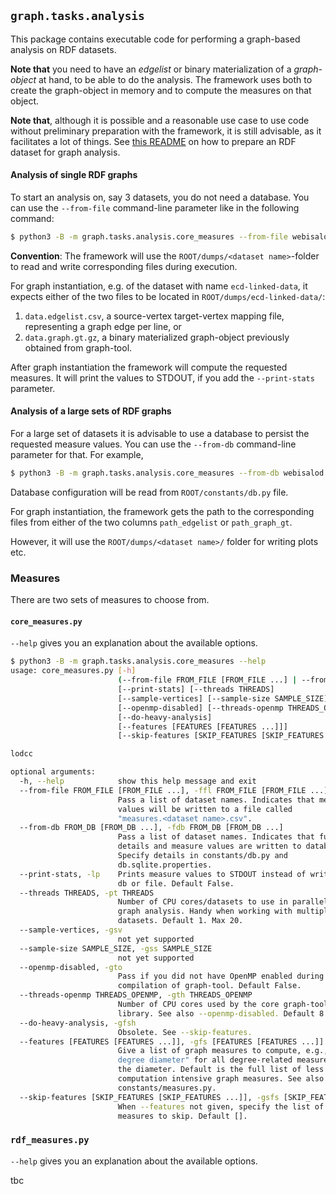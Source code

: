 ## `graph.tasks.analysis`

This package contains executable code for performing a graph-based analysis on RDF datasets. 

**Note that** you need to have an *edgelist* or binary materialization of a *graph-object* at hand, to be able to do the analysis. The framework uses both to create the graph-object in memory and to compute the measures on that object. 

**Note that**, although it is possible and a reasonable use case to use code without preliminary preparation with the framework, it is still advisable, as it facilitates a lot of things. See [this README](../README.md) on how to prepare an RDF dataset for graph analysis.

#### Analysis of single RDF graphs

To start an analysis on, say 3 datasets, you do not need a database. You can use the `--from-file` command-line parameter like in the following command: 

```sh
$ python3 -B -m graph.tasks.analysis.core_measures --from-file webisalod ecd-linked-data asn-us --features fill reciprocity
```

**Convention**: The framework will use the `ROOT/dumps/<dataset name>`-folder to read and write corresponding files during execution. 

For graph instantiation, e.g. of the dataset with name `ecd-linked-data`, it expects either of the two files to be located in `ROOT/dumps/ecd-linked-data/`: 

1. `data.edgelist.csv`, a source-vertex target-vertex mapping file, representing a graph edge per line, or
2. `data.graph.gt.gz`, a binary materialized graph-object previously obtained from graph-tool.

After graph instantiation the framework will compute the requested measures. It will print the values to STDOUT, if you add the `--print-stats` parameter.

#### Analysis of a large sets of RDF graphs

For a large set of datasets it is advisable to use a database to persist the requested measure values. You can use the `--from-db` command-line parameter for that. For example,

```sh
$ python3 -B -m graph.tasks.analysis.core_measures --from-db webisalod ecd-linked-data asn-us --features fill reciprocity
```

Database configuration will be read from `ROOT/constants/db.py` file.

For graph instantiation, the framework gets the path to the corresponding files from either of the two columns `path_edgelist` or `path_graph_gt`.

However, it will use the `ROOT/dumps/<dataset name>/` folder for writing plots etc.
 
### Measures

There are two sets of measures to choose from.

#### `core_measures.py`

`--help` gives you an explanation about the available options.

```sh
$ python3 -B -m graph.tasks.analysis.core_measures --help
usage: core_measures.py [-h]
                        (--from-file FROM_FILE [FROM_FILE ...] | --from-db FROM_DB [FROM_DB ...])
                        [--print-stats] [--threads THREADS]
                        [--sample-vertices] [--sample-size SAMPLE_SIZE]
                        [--openmp-disabled] [--threads-openmp THREADS_OPENMP]
                        [--do-heavy-analysis]
                        [--features [FEATURES [FEATURES ...]]]
                        [--skip-features [SKIP_FEATURES [SKIP_FEATURES ...]]]

lodcc

optional arguments:
  -h, --help            show this help message and exit
  --from-file FROM_FILE [FROM_FILE ...], -ffl FROM_FILE [FROM_FILE ...]
                        Pass a list of dataset names. Indicates that measure
                        values will be written to a file called
                        "measures.<dataset name>.csv".
  --from-db FROM_DB [FROM_DB ...], -fdb FROM_DB [FROM_DB ...]
                        Pass a list of dataset names. Indicates that further
                        details and measure values are written to database.
                        Specify details in constants/db.py and
                        db.sqlite.properties.
  --print-stats, -lp    Prints measure values to STDOUT instead of writing to
                        db or file. Default False.
  --threads THREADS, -pt THREADS
                        Number of CPU cores/datasets to use in parallel for
                        graph analysis. Handy when working with multiple
                        datasets. Default 1. Max 20.
  --sample-vertices, -gsv
                        not yet supported
  --sample-size SAMPLE_SIZE, -gss SAMPLE_SIZE
                        not yet supported
  --openmp-disabled, -gto
                        Pass if you did not have OpenMP enabled during
                        compilation of graph-tool. Default False.
  --threads-openmp THREADS_OPENMP, -gth THREADS_OPENMP
                        Number of CPU cores used by the core graph-tool
                        library. See also --openmp-disabled. Default 8.
  --do-heavy-analysis, -gfsh
                        Obsolete. See --skip-features.
  --features [FEATURES [FEATURES ...]], -gfs [FEATURES [FEATURES ...]]
                        Give a list of graph measures to compute, e.g., "-gfs
                        degree diameter" for all degree-related measures and
                        the diameter. Default is the full list of less
                        computation intensive graph measures. See also
                        constants/measures.py.
  --skip-features [SKIP_FEATURES [SKIP_FEATURES ...]], -gsfs [SKIP_FEATURES [SKIP_FEATURES ...]]
                        When --features not given, specify the list of graph
                        measures to skip. Default [].
```

### `rdf_measures.py`

`--help` gives you an explanation about the available options.

tbc
